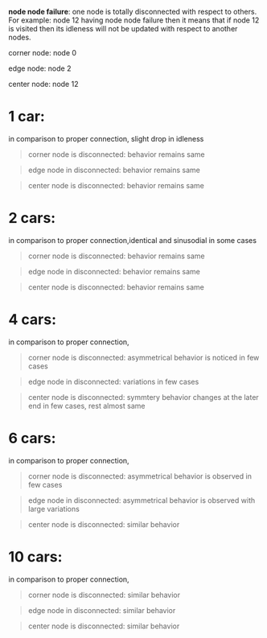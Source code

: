 **node node failure**: one node is totally disconnected with respect to others. For example: node 12 having node node failure then it means  that if node 12 is visited then its idleness will not be updated with respect to another nodes. 

corner node: node 0

edge node: node 2

center node: node 12

# 1 car:

in comparison to proper connection, slight drop in idleness

>corner node is disconnected: behavior remains same

>edge node in disconnected: behavior remains same

>center node is disconnected: behavior remains same

# 2 cars:

in comparison to proper connection,identical and sinusodial in some cases

>corner node is disconnected: behavior remains same

>edge node in disconnected: behavior remains same

>center node is disconnected: behavior remains same

# 4 cars:

in comparison to proper connection,

>corner node is disconnected: asymmetrical behavior is noticed in few cases

>edge node in disconnected: variations in few cases

>center node is disconnected: symmtery behavior changes at the later end in few cases, rest almost same

# 6 cars:

in comparison to proper connection,

>corner node is disconnected: asymmetrical behavior is observed in few cases

>edge node in disconnected: asymmetrical behavior is observed with large variations

>center node is disconnected: similar behavior 

# 10 cars:

in comparison to proper connection,

>corner node is disconnected: similar behavior

>edge node in disconnected: similar behavior

>center node is disconnected: similar behavior